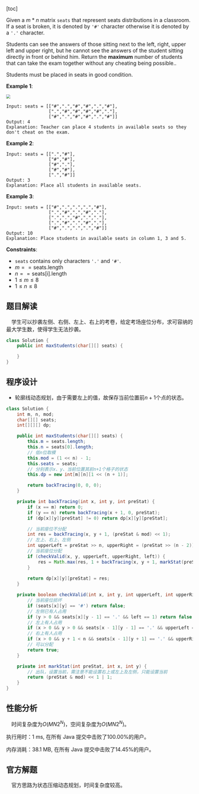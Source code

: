 [toc]

Given a $m * n$ matrix `seats`  that represent seats distributions in a classroom. If a seat is broken, it is denoted by `'#'` character otherwise it is denoted by a `'.'` character.

Students can see the answers of those sitting next to the left, right, upper left and upper right, but he cannot see the answers of the student sitting directly in front or behind him. Return the **maximum** number of students that can take the exam together without any cheating being possible..

Students must be placed in seats in good condition.

 

**Example 1**:

<img src="..\images\#1349_exp1.png" style="zoom:67%;" />

```
Input: seats = [["#",".","#","#",".","#"],
                [".","#","#","#","#","."],
                ["#",".","#","#",".","#"]]
Output: 4
Explanation: Teacher can place 4 students in available seats so they don't cheat on the exam. 
```

**Example 2**:

```
Input: seats = [[".","#"],
                ["#","#"],
                ["#","."],
                ["#","#"],
                [".","#"]]
Output: 3
Explanation: Place all students in available seats. 
```

**Example 3**:

```
Input: seats = [["#",".",".",".","#"],
                [".","#",".","#","."],
                [".",".","#",".","."],
                [".","#",".","#","."],
                ["#",".",".",".","#"]]
Output: 10
Explanation: Place students in available seats in column 1, 3 and 5.
```



**Constraints**:

* `seats` contains only characters `'.'` and `'#'`.
* $m == \text{seats.length}$
* $n == \text{seats[i].length}$
* $1 \le m \le 8$
* $1 \le n \le 8$



## 题目解读

&emsp;学生可以抄袭左侧、右侧、左上、右上的考卷，给定考场座位分布，求可容纳的最大学生数，使得学生无法抄袭。

```java
class Solution {
    public int maxStudents(char[][] seats) {

    }
}
```

## 程序设计

* 轮廓线动态规划，由于需要左上的值，故保存当前位置前$n+1$个点的状态。

```java
class Solution {
    int m, n, mod;
    char[][] seats;
    int[][][] dp;

    public int maxStudents(char[][] seats) {
        this.m = seats.length;
        this.n = seats[0].length;
        // 低n位取模
        this.mod = (1 << n) - 1;
        this.seats = seats;
        // 分别表示x、y、当前位置其前n+1个格子的状态
        this.dp = new int[m][n][1 << (n + 1)];

        return backTracing(0, 0, 0);
    }

    private int backTracing(int x, int y, int preStat) {
        if (x == m) return 0;
        if (y == n) return backTracing(x + 1, 0, preStat);
        if (dp[x][y][preStat] != 0) return dp[x][y][preStat];

        // 当前座位不分配
        int res = backTracing(x, y + 1, (preStat & mod) << 1);
        // 左上、右上、左侧
        int upperLeft = preStat >> n, upperRight = (preStat >> (n - 2)) & 1, left = preStat & 1;
        // 当前座位分配
        if (checkValid(x, y, upperLeft, upperRight, left)) {
            res = Math.max(res, 1 + backTracing(x, y + 1, markStat(preStat, x, y)));
        }
        
        return dp[x][y][preStat] = res;
    }

    private boolean checkValid(int x, int y, int upperLeft, int upperRight, int left) {
        // 当前座位损坏
        if (seats[x][y] == '#') return false;
        // 左侧已有人占用
        if (y > 0 && seats[x][y - 1] == '.' && left == 1) return false;
        // 左上有人占用
        if (x > 0 && y > 0 && seats[x - 1][y - 1] == '.' && upperLeft == 1) return false;
        // 右上有人占用
        if (x > 0 && y + 1 < n && seats[x - 1][y + 1] == '.' && upperRight == 1) return false;
        // 可以分配
        return true; 
    }

    private int markStat(int preStat, int x, int y) {
        // 出队，设置当前，需注意不能设置右上或左上及左侧，只能设置当前
        return (preStat & mod) << 1 | 1;
    }
}
```

## 性能分析

&emsp;时间复杂度为$O(MN2^N)$，空间复杂度为$O(MN2^N)$。

执行用时：1 ms, 在所有 Java 提交中击败了100.00%的用户。

内存消耗：38.1 MB, 在所有 Java 提交中击败了14.45%的用户。

## 官方解题

&emsp;官方思路为状态压缩动态规划，时间复杂度较高。
